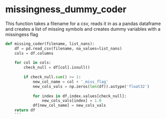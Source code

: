 # missingness_dummy_coder
This function takes a filename for a csv, reads it in as a pandas dataframe and creates a list of missing symbols and creates dummy variables with a missingess flag


```python
def missing_coder(filename, list_nans):
    df = pd.read_csv(filename, na_values=list_nans)
    cols = df.columns
    
    for col in cols:
        check_null = df[col].isnull()
        
        if check_null.sum() >= 1:
            new_col_name = col + '_miss_flag'
            new_cols_vals = np.zeros(len(df)).astype('float32')
            
            for index in df.index.values[check_null]:
                new_cols_vals[index] = 1.0
            df[new_col_name] = new_cols_vals
    return df
    ```
